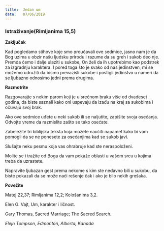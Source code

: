 ```yaml
---
title:  Jedan um
date:   07/06/2019
---
```


### Istraživanje(Rimljanima 15,5)

**Zaključak**

Kad pogledamo stihove koje smo proučavali ove sedmice, jasno nam je da Bog uzima u obzir našu ljudsku prirodu i razume da su greh i sukob deo nje. Premda ćemo i dalje ulaziti u sukobe, On želi da ih upotrebimo kao podstrek za izgradnju karaktera. I pored toga što je svako od nas jedinstven, mi se možemo udružiti da bismo prevazišli sukobe i postigli jedinstvo u nameri da se ljubazno odnosimo jedni prema drugima.  

**Razmotrite**

Razgovarajte s nekim parom koji je u srećnom braku više od dvadeset godina, da biste saznali kako oni uspevaju da izađu na kraj sa sukobima i očuvaju svoj brak.

Ako ove sedmice uđete u neki sukob ili se naljutite, zapišite svoja osećanja. Odvojte vreme da razmislite zašto se tako osećate.

Zabeležite tri biblijska teksta koja možete naučiti napamet kako bi vam pomogli da se ne ponesete za osećanjima kad se sukob javi.

Slušajte neku pesmu koja vas ohrabruje kad ste neraspoloženi.

Molite se i tražite od Boga da vam pokaže oblasti u vašem srcu u kojima treba da uzrastete.

Napravite ljubazan gest prema nekome s kim ste nedavno bili u sukobu, da biste pokazali da se može naći rešenje čak i ako je bilo nekih grešaka.

**Povežite**

Matej 22,37; Rimljanima 12,2; Kološanima 3,2.

Elen G. Vajt, Um, karakter i ličnost.

Gary Thomas, Sacred Marriage; The Sacred Search.

*Elejn Tompson, Edmonton, Alberta, Kanada*
